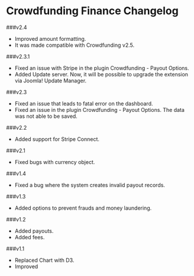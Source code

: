 Crowdfunding Finance Changelog
===============================

###v2.4
* Improved amount formatting.
* It was made compatible with Crowdfunding v2.5.

###v2.3.1
* Fixed an issue with Stripe in the plugin Crowdfunding - Payout Options.
* Added Update server. Now, it will be possible to upgrade the extension via Joomla! Update Manager.

###v2.3
* Fixed an issue that leads to fatal error on the dashboard.
* Fixed an issue in the plugin Crowdfunding - Payout Options. The data was not able to be saved.

###v2.2
* Added support for Stripe Connect.

###v2.1
* Fixed bugs with currency object.

###v1.4
* Fixed a bug where the system creates invalid payout records.

###v1.3
* Added options to prevent frauds and money laundering.

###v1.2
* Added payouts.
* Added fees.

###v1.1
* Replaced Chart with D3.
* Improved
